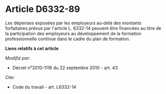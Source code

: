 # Article D6332-89

Les dépenses exposées par les employeurs au-delà des montants forfaitaires prévus par l'article L. 6332-14  peuvent être
financées au titre de la participation des employeurs au développement de la formation professionnelle continue dans le cadre
du plan de formation.

**Liens relatifs à cet article**

_Modifié par_:

  - Décret n°2010-1116 du 22 septembre 2010 - art. 43

_Cite_:

  - Code du travail - art. L6332-14
